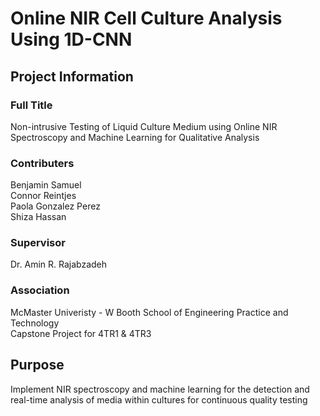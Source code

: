 # Online NIR Cell Culture Analysis Using 1D-CNN

## Project Information

### Full Title

Non-intrusive Testing of Liquid Culture Medium using Online NIR Spectroscopy and Machine Learning for Qualitative Analysis

### Contributers

Benjamin Samuel\
Connor Reintjes\
Paola Gonzalez Perez\
Shiza Hassan

### Supervisor

Dr. Amin R. Rajabzadeh

### Association

McMaster Univeristy - W Booth School of Engineering Practice and Technology\
Capstone Project for 4TR1 & 4TR3

## Purpose

Implement  NIR spectroscopy and machine learning for the detection and real-time analysis of media within cultures for continuous quality testing
